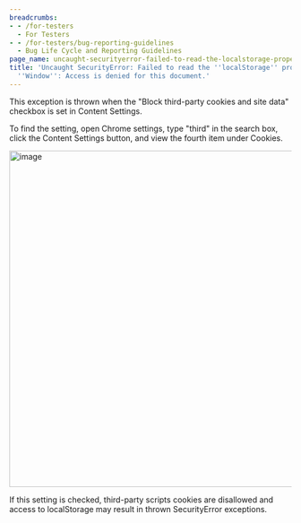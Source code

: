 ```yaml
---
breadcrumbs:
- - /for-testers
  - For Testers
- - /for-testers/bug-reporting-guidelines
  - Bug Life Cycle and Reporting Guidelines
page_name: uncaught-securityerror-failed-to-read-the-localstorage-property-from-window-access-is-denied-for-this-document
title: 'Uncaught SecurityError: Failed to read the ''localStorage'' property from
  ''Window'': Access is denied for this document.'
---
```


This exception is thrown when the "Block third-party cookies and site data"
checkbox is set in Content Settings.

To find the setting, open Chrome settings, type "third" in the search box, click
the Content Settings button, and view the fourth item under Cookies.

[<img alt="image"
src="/for-testers/bug-reporting-guidelines/uncaught-securityerror-failed-to-read-the-localstorage-property-from-window-access-is-denied-for-this-document/blockthirdpartycookies.png"
width=600>](/for-testers/bug-reporting-guidelines/uncaught-securityerror-failed-to-read-the-localstorage-property-from-window-access-is-denied-for-this-document/blockthirdpartycookies.png)

If this setting is checked, third-party scripts cookies are disallowed and
access to localStorage may result in thrown SecurityError exceptions.